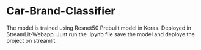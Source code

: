 # Car-Brand-Classifier
The model is trained using Resnet50 Prebuilt model in Keras.
Deployed in StreamLit-Webapp.
Just run the .ipynb file save the model and deploye the project on streamlit.
